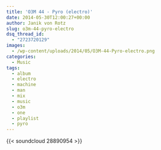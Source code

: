 ```yaml
---
title: 'O3M 44 - Pyro (electro)'
date: 2014-05-30T12:00:27+00:00
author: Janik von Rotz
slug: o3m-44-pyro-electro
dsq_thread_id:
  - "2723720129"
images:
  - /wp-content/uploads/2014/05/O3M-44-Pyro-electro.png
categories:
  - Music
tags:
  - album
  - electro
  - machine
  - man
  - mix
  - music
  - o3m
  - one
  - playlist
  - pyro
---
```

{{< soundcloud 28890954 >}}